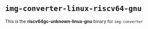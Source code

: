 # `img-converter-linux-riscv64-gnu`

This is the **riscv64gc-unknown-linux-gnu** binary for `img-converter`
